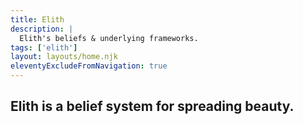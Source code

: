 ```yaml
---
title: Elith
description: |
  Elith's beliefs & underlying frameworks.
tags: ['elith']
layout: layouts/home.njk
eleventyExcludeFromNavigation: true
---
```


## Elith is a belief system for spreading beauty.

